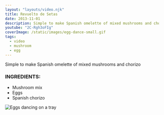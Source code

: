 ```yaml
---
layout: "layouts/video.njk"
title: Revuelto de Setas
date: 2013-11-01
description: Simple to make Spanish omelette of mixed mushrooms and chorizo
youtube: "2C-Rgh3oFIg"
coverImage: /static/images/egg-dance-small.gif
tags:
  - video
  - mushroom
  - egg
---
```


Simple to make Spanish omelette of mixed mushrooms and chorizo

### INGREDIENTS:
* Mushroom mix
* Eggs
* Spanish chorizo

![Eggs dancing on a tray](/images/egg-dance.gif)



